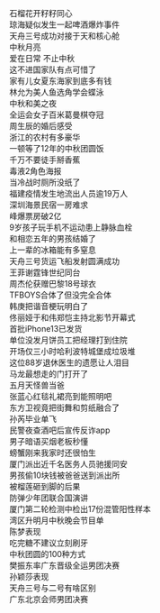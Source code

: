 石榴花开籽籽同心  
琼海疑似发生一起啤酒爆炸事件  
天舟三号成功对接于天和核心舱  
中秋月亮  
爱在日常 不止中秋  
这不进国家队有点可惜了  
家有儿女夏东海家到底多有钱  
林允为美人鱼选角学会蝶泳  
中秋和美之夜  
全运会女子百米葛曼棋夺冠  
周生辰的婚后感受  
浙江的农村有多豪华  
一顿等了12年的中秋团圆饭  
千万不要徒手掰香蕉  
毒液2角色海报  
当冷战时厕所没纸了  
福建疫情发生地流出人员逾19万人  
深圳海景民宿一房难求  
峰爆票房破2亿  
9岁孩子玩手机不运动患上静脉血栓  
和相恋五年的男孩结婚了  
上一辈的冰箱能有多窒息  
天舟三号货运飞船发射圆满成功  
王菲谢霆锋世纪同台  
周杰伦获赠巴黎18号球衣  
TFBOYS合体了但没完全合体  
韩庚把谐音梗玩明白了  
佟丽娅于和伟郑恺主持北影节开幕式  
首批iPhone13已发货  
单位没发月饼员工把经理打到住院  
开场仅三小时哈利波特城堡成垃圾堆  
这位88岁退休医生的遗愿让人泪目  
马龙最想走的门打开了  
五月天怪兽当爸  
张蓝心红毯礼裙亮到能照明吧  
东方卫视竟把街舞和剪纸融合了  
孙芮毕业单飞  
民警夜查酒吧后宣传反诈app  
男子暗语买烟老板秒懂  
螃蟹刚来我家时还很怕生  
厦门派出近千名医务人员驰援同安  
男孩偷10块钱被爸爸送到派出所  
被榴莲砸到脚的后果  
防弹少年团联合国演讲  
厦门第二轮检测中检出17份混管阳性样本  
湾区升明月中秋晚会节目单  
陈梦表现  
吃完糖不建议立刻刷牙  
中秋团圆的100种方式  
樊振东率广东晋级全运男团决赛  
孙颖莎表现  
天舟三号与二号有啥区别  
广东北京会师男团决赛  
